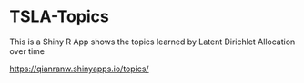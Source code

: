 # TSLA-Topics

This is a Shiny R App shows the topics learned by Latent Dirichlet Allocation over time


https://qianranw.shinyapps.io/topics/
